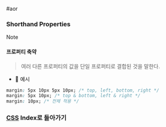 #aor 
### Shorthand Properties
>[!note]
>#### 프로퍼티 축약
>
>>여러 다른 프로퍼티의 값을 단일 프로퍼티로 결합된 것을 말한다.

- 📝 예시  
```css  
margin: 5px 10px 5px 10px; /* top, left, bottom, right */  
margin: 5px 10px; /* top & bottom, left & right */  
margin: 10px; /* 전체 적용 */  
```  
### [CSS](../../../Dev-Index/CSS.md) Index로 돌아가기
